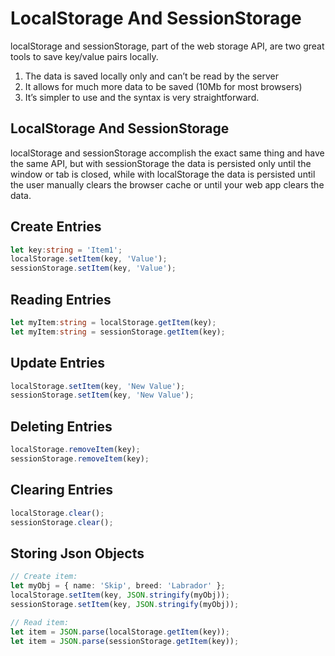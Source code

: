 # LocalStorage And SessionStorage

localStorage and sessionStorage, part of the web storage API, are two great tools to save key/value pairs locally. 

1. The data is saved locally only and can’t be read by the server
2. It allows for much more data to be saved (10Mb for most browsers)
3. It’s simpler to use and the syntax is very straightforward.


## LocalStorage And SessionStorage

localStorage and sessionStorage accomplish the exact same thing and have the same API, but with sessionStorage
the data is persisted only until the window or tab is closed, while with localStorage the data is persisted
until the user manually clears the browser cache or until your web app clears the data.


## Create Entries

```typescript
let key:string = 'Item1';
localStorage.setItem(key, 'Value');
sessionStorage.setItem(key, 'Value');
```

## Reading Entries

```typescript
let myItem:string = localStorage.getItem(key);
let myItem:string = sessionStorage.getItem(key);
```

## Update Entries

```typescript
localStorage.setItem(key, 'New Value');
sessionStorage.setItem(key, 'New Value');
```

## Deleting Entries

```typescript
localStorage.removeItem(key);
sessionStorage.removeItem(key);
```

## Clearing Entries

```typescript
localStorage.clear();
sessionStorage.clear();
```


## Storing Json Objects

```typescript
// Create item:
let myObj = { name: 'Skip', breed: 'Labrador' };
localStorage.setItem(key, JSON.stringify(myObj));
sessionStorage.setItem(key, JSON.stringify(myObj));

// Read item:
let item = JSON.parse(localStorage.getItem(key));
let item = JSON.parse(sessionStorage.getItem(key));
```